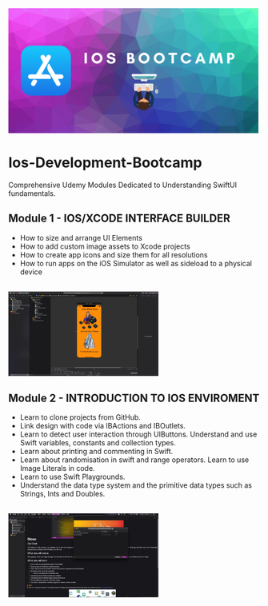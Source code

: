 <img src="images/iosBootcamp.png" width=500px>

# Ios-Development-Bootcamp
Comprehensive Udemy Modules Dedicated to Understanding SwiftUI fundamentals. 

## Module 1 - IOS/XCODE INTERFACE BUILDER
* How to size and arrange UI Elements 
* How to add custom image assets to Xcode projects
* How to create app icons and size them for all resolutions
* How to run apps on the iOS Simulator as well as sideload to a physical device
<br/>
<img src="Module1/Mod1Enviroment.jpeg" width=300x>

## Module 2 - INTRODUCTION TO IOS ENVIROMENT
* Learn to clone projects from GitHub.
* Link design with code via IBActions and IBOutlets.
* Learn to detect user interaction through UIButtons. Understand and use Swift variables, constants and collection types.
* Learn about printing and commenting in Swift.
* Learn about randomisation in swift and range operators. Learn to use Image Literals in code.
* Learn to use Swift Playgrounds.
* Understand the data type system and the primitive data types such as Strings, Ints and Doubles.
<br/>
<img src="Module2/gitClone.jpeg" width=300x>
